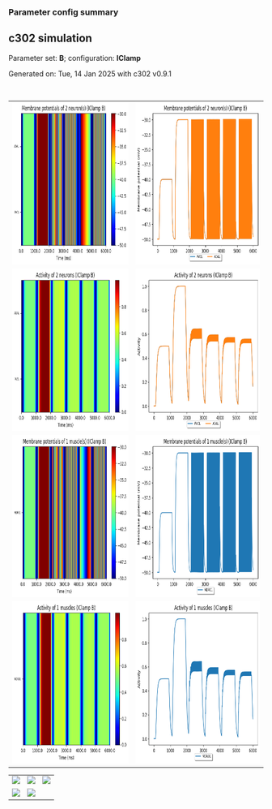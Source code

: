 ### Parameter config summary 
<h2>c302 simulation</h2>
<p>Parameter set: <b>B</b>; configuration: <b>IClamp</b></p>
<p>Generated on: Tue, 14 Jan 2025 with c302 v0.9.1</p><br/>
<table>

<tr>
  <td><a href="images/neurons_B_IClamp.png"><img alt=" " src="images/neurons_B_IClamp.png" height="320"/></a></td>
  <td><a href="images/traces_neuron_IClamp_B.png"><img alt=" " src="images/traces_neuron_IClamp_B.png" height="320"/></a></td>
</tr>

<tr>
  <td><a href="images/neuron_activity_B_IClamp.png"><img alt=" " src="images/neuron_activity_B_IClamp.png" height="320"/></a></td>
  <td><a href="images/traces_neuron_activity_IClamp_B.png"><img alt=" " src="images/traces_neuron_activity_IClamp_B.png" height="320"/></a></td>
</tr>

<tr>
  <td><a href="images/muscles_B_IClamp.png"><img alt=" " src="images/muscles_B_IClamp.png" height="320"/></a></td>
  <td><a href="images/traces_muscles_IClamp_B.png"><img alt=" " src="images/traces_muscles_IClamp_B.png" height="320"/></a></td>
</tr>

<tr>
  <td><a href="images/muscle_activity_B_IClamp.png"><img alt=" " src="images/muscle_activity_B_IClamp.png" height="320"/></a></td>
  <td><a href="images/traces_muscles_activity_IClamp_B.png"><img alt=" " src="images/traces_muscles_activity_IClamp_B.png" height="320"/></a></td>
</tr>
</table>
<table>

<tr><td><a href="images/c302_B_IClamp_exc_to_neurons.png"><img alt=" " src="images/c302_B_IClamp_exc_to_neurons.png" height="320"/></a></td>

  <td><a href="images/c302_B_IClamp_inh_to_neurons.png"><img alt=" " src="images/c302_B_IClamp_inh_to_neurons.png" height="320"/></a></td>

  <td><a href="images/c302_B_IClamp_elec_neurons_neurons.png"><img alt=" " src="images/c302_B_IClamp_elec_neurons_neurons.png" height="320"/></a></td></tr>

<tr><td><a href="images/c302_B_IClamp_exc_to_muscles.png"><img alt=" " src="images/c302_B_IClamp_exc_to_muscles.png" height="320"/></a></td>

  <td><a href="images/c302_B_IClamp_inh_to_muscles.png"><img alt=" " src="images/c302_B_IClamp_inh_to_muscles.png" height="320"/></a></td></tr>
</table>
